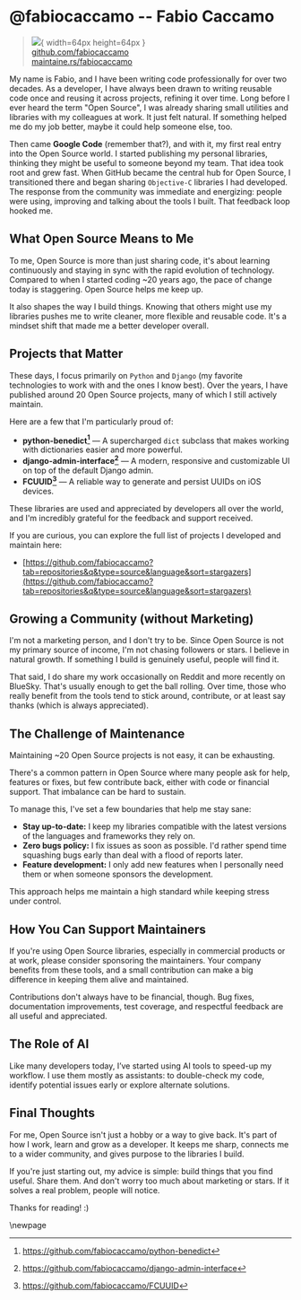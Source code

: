 # @fabiocaccamo -- Fabio Caccamo

> ![](https://github.com/fabiocaccamo.png){ width=64px height=64px }  
> [github.com/fabiocaccamo](https://github.com/fabiocaccamo)  
> [maintaine.rs/fabiocaccamo](https://maintaine.rs/fabiocaccamo)

My name is Fabio, and I have been writing code professionally for over two decades. As a developer, I have always been drawn to writing reusable code once and reusing it across projects, refining it over time. Long before I ever heard the term "Open Source", I was already sharing small utilities and libraries with my colleagues at work. It just felt natural. If something helped me do my job better, maybe it could help someone else, too.

Then came **Google Code** (remember that?), and with it, my first real entry into the Open Source world. I started publishing my personal libraries, thinking they might be useful to someone beyond my team. That idea took root and grew fast. When GitHub became the central hub for Open Source, I transitioned there and began sharing `Objective-C` libraries I had developed. The response from the community was immediate and energizing: people were using, improving and talking about the tools I built. That feedback loop hooked me.

## What Open Source Means to Me

To me, Open Source is more than just sharing code, it's about learning continuously and staying in sync with the rapid evolution of technology. Compared to when I started coding ~20 years ago, the pace of change today is staggering. Open Source helps me keep up.

It also shapes the way I build things. Knowing that others might use my libraries pushes me to write cleaner, more flexible and reusable code. It's a mindset shift that made me a better developer overall.

## Projects that Matter

These days, I focus primarily on `Python` and `Django` (my favorite technologies to work with and the ones I know best). Over the years, I have published around 20 Open Source projects, many of which I still actively maintain.

Here are a few that I'm particularly proud of:

- **python-benedict[^321]** — A supercharged `dict` subclass that makes working with dictionaries easier and more powerful.
- **django-admin-interface[^322]** — A modern, responsive and customizable UI on top of the default Django admin.
- **FCUUID[^323]** — A reliable way to generate and persist UUIDs on iOS devices.

These libraries are used and appreciated by developers all over the world, and I'm incredibly grateful for the feedback and support received.

If you are curious, you can explore the full list of projects I developed and maintain here:

- [https://github.com/fabiocaccamo?tab=repositories&q&type=source&language&sort=stargazers](https://github.com/fabiocaccamo?tab=repositories&q&type=source&language&sort=stargazers)

## Growing a Community (without Marketing)

I'm not a marketing person, and I don't try to be. Since Open Source is not my primary source of income, I'm not chasing followers or stars. I believe in natural growth. If something I build is genuinely useful, people will find it.

That said, I do share my work occasionally on Reddit and more recently on BlueSky. That's usually enough to get the ball rolling. Over time, those who really benefit from the tools tend to stick around, contribute, or at least say thanks (which is always appreciated).

## The Challenge of Maintenance

Maintaining ~20 Open Source projects is not easy, it can be exhausting.

There's a common pattern in Open Source where many people ask for help, features or fixes, but few contribute back, either with code or financial support. That imbalance can be hard to sustain.

To manage this, I've set a few boundaries that help me stay sane:

- **Stay up-to-date:** I keep my libraries compatible with the latest versions of the languages and frameworks they rely on.
- **Zero bugs policy:** I fix issues as soon as possible. I'd rather spend time squashing bugs early than deal with a flood of reports later.
- **Feature development:** I only add new features when I personally need them or when someone sponsors the development.

This approach helps me maintain a high standard while keeping stress under control.

## How You Can Support Maintainers

If you're using Open Source libraries, especially in commercial products or at work, please consider sponsoring the maintainers. Your company benefits from these tools, and a small contribution can make a big difference in keeping them alive and maintained.

Contributions don't always have to be financial, though. Bug fixes, documentation improvements, test coverage, and respectful feedback are all useful and appreciated.

## The Role of AI

Like many developers today, I’ve started using AI tools to speed-up my workflow. I use them mostly as assistants: to double-check my code, identify potential issues early or explore alternate solutions.

## Final Thoughts

For me, Open Source isn't just a hobby or a way to give back. It's part of how I work, learn and grow as a developer. It keeps me sharp, connects me to a wider community, and gives purpose to the libraries I build.

If you're just starting out, my advice is simple: build things that you find useful. Share them. And don't worry too much about marketing or stars. If it solves a real problem, people will notice.

Thanks for reading! :)

\newpage


[^321]: https://github.com/fabiocaccamo/python-benedict
[^322]: https://github.com/fabiocaccamo/django-admin-interface
[^323]: https://github.com/fabiocaccamo/FCUUID
